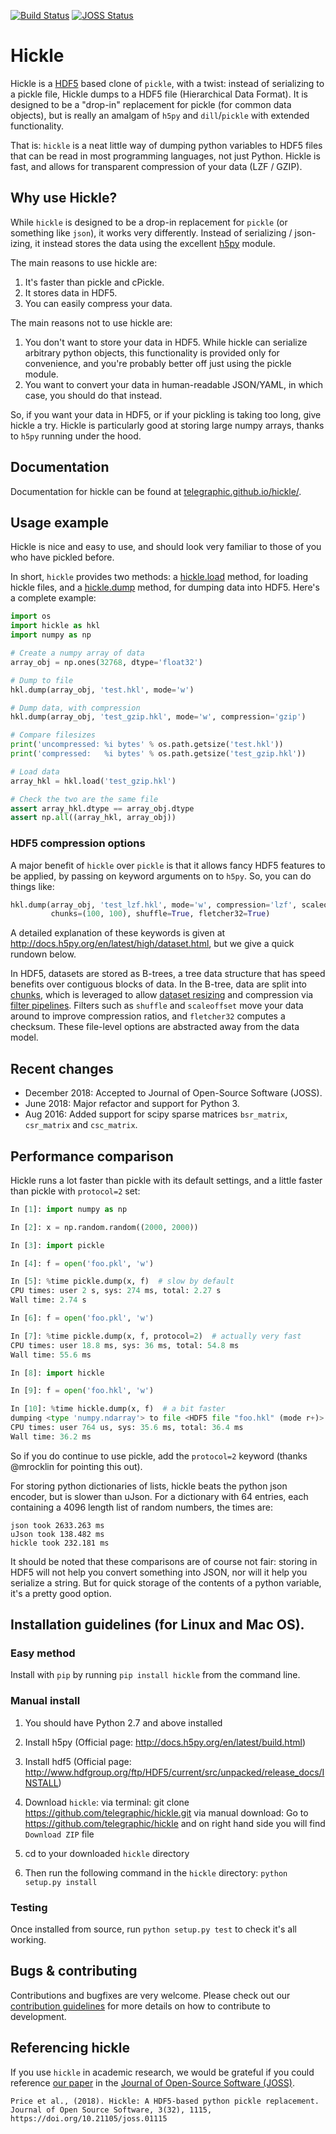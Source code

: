 [![Build Status](https://travis-ci.org/telegraphic/hickle.svg?branch=master)](https://travis-ci.org/telegraphic/hickle)
[![JOSS Status](http://joss.theoj.org/papers/0c6638f84a1a574913ed7c6dd1051847/status.svg)](http://joss.theoj.org/papers/0c6638f84a1a574913ed7c6dd1051847)


Hickle
======

Hickle is a [HDF5](https://www.hdfgroup.org/solutions/hdf5/) based clone of `pickle`, with a twist: instead of serializing to a pickle file,
Hickle dumps to a HDF5 file (Hierarchical Data Format). It is designed to be a "drop-in" replacement for pickle (for common data objects), but is
really an amalgam of `h5py` and `dill`/`pickle` with extended functionality.

That is: `hickle` is a neat little way of dumping python variables to HDF5 files that can be read in most programming
languages, not just Python. Hickle is fast, and allows for transparent compression of your data (LZF / GZIP).

Why use Hickle?
---------------

While `hickle` is designed to be a drop-in replacement for `pickle` (or something like `json`), it works very differently.
Instead of serializing / json-izing, it instead stores the data using the excellent [h5py](https://www.h5py.org/) module.

The main reasons to use hickle are:

  1. It's faster than pickle and cPickle.
  2. It stores data in HDF5.
  3. You can easily compress your data.

The main reasons not to use hickle are:

  1. You don't want to store your data in HDF5. While hickle can serialize arbitrary python objects, this functionality is provided only for convenience, and you're probably better off just using the pickle module.
  2. You want to convert your data in human-readable JSON/YAML, in which case, you should do that instead.

So, if you want your data in HDF5, or if your pickling is taking too long, give hickle a try.
Hickle is particularly good at storing large numpy arrays, thanks to `h5py` running under the hood.

Documentation
-------------

Documentation for hickle can be found at [telegraphic.github.io/hickle/](http://telegraphic.github.io/hickle/).


Usage example
-------------

Hickle is nice and easy to use, and should look very familiar to those of you who have pickled before.

In short, `hickle` provides two methods: a [hickle.load](http://telegraphic.github.io/hickle/toc.html#hickle.load)
method, for loading hickle files, and a [hickle.dump](http://telegraphic.github.io/hickle/toc.html#hickle.dump)
method, for dumping data into HDF5. Here's a complete example:

```python
import os
import hickle as hkl
import numpy as np

# Create a numpy array of data
array_obj = np.ones(32768, dtype='float32')

# Dump to file
hkl.dump(array_obj, 'test.hkl', mode='w')

# Dump data, with compression
hkl.dump(array_obj, 'test_gzip.hkl', mode='w', compression='gzip')

# Compare filesizes
print('uncompressed: %i bytes' % os.path.getsize('test.hkl'))
print('compressed:   %i bytes' % os.path.getsize('test_gzip.hkl'))

# Load data
array_hkl = hkl.load('test_gzip.hkl')

# Check the two are the same file
assert array_hkl.dtype == array_obj.dtype
assert np.all((array_hkl, array_obj))
```

### HDF5 compression options

A major benefit of `hickle` over `pickle` is that it allows fancy HDF5 features to
be applied, by passing on keyword arguments on to `h5py`. So, you can do things like:
  ```python
  hkl.dump(array_obj, 'test_lzf.hkl', mode='w', compression='lzf', scaleoffset=0,
           chunks=(100, 100), shuffle=True, fletcher32=True)
  ```
A detailed explanation of these keywords is given at http://docs.h5py.org/en/latest/high/dataset.html,
but we give a quick rundown below.

In HDF5, datasets are stored as B-trees, a tree data structure that has speed benefits over contiguous
blocks of data. In the B-tree, data are split into [chunks](http://docs.h5py.org/en/latest/high/dataset.html#chunked-storage),
which is leveraged to allow [dataset resizing](http://docs.h5py.org/en/latest/high/dataset.html#resizable-datasets) and
compression via [filter pipelines](http://docs.h5py.org/en/latest/high/dataset.html#filter-pipeline). Filters such as
`shuffle` and `scaleoffset` move your data around to improve compression ratios, and `fletcher32` computes a checksum.
These file-level options are abstracted away from the data model.

Recent changes
--------------

* December 2018: Accepted to Journal of Open-Source Software (JOSS).
* June 2018: Major refactor and support for Python 3.
* Aug 2016: Added support for scipy sparse matrices `bsr_matrix`, `csr_matrix` and `csc_matrix`.

Performance comparison
----------------------

Hickle runs a lot faster than pickle with its default settings, and a little faster than pickle with `protocol=2` set:

```Python
In [1]: import numpy as np

In [2]: x = np.random.random((2000, 2000))

In [3]: import pickle

In [4]: f = open('foo.pkl', 'w')

In [5]: %time pickle.dump(x, f)  # slow by default
CPU times: user 2 s, sys: 274 ms, total: 2.27 s
Wall time: 2.74 s

In [6]: f = open('foo.pkl', 'w')

In [7]: %time pickle.dump(x, f, protocol=2)  # actually very fast
CPU times: user 18.8 ms, sys: 36 ms, total: 54.8 ms
Wall time: 55.6 ms

In [8]: import hickle

In [9]: f = open('foo.hkl', 'w')

In [10]: %time hickle.dump(x, f)  # a bit faster
dumping <type 'numpy.ndarray'> to file <HDF5 file "foo.hkl" (mode r+)>
CPU times: user 764 us, sys: 35.6 ms, total: 36.4 ms
Wall time: 36.2 ms
```

So if you do continue to use pickle, add the `protocol=2` keyword (thanks @mrocklin for pointing this out).  

For storing python dictionaries of lists, hickle beats the python json encoder, but is slower than uJson. For a dictionary with 64 entries, each containing a 4096 length list of random numbers, the times are:


    json took 2633.263 ms
    uJson took 138.482 ms
    hickle took 232.181 ms


It should be noted that these comparisons are of course not fair: storing in HDF5 will not help you convert something into JSON, nor will it help you serialize a string. But for quick storage of the contents of a python variable, it's a pretty good option.

Installation guidelines (for Linux and Mac OS).
-----------------------------------------------

### Easy method
Install with `pip` by running `pip install hickle` from the command line.

### Manual install

1. You should have Python 2.7 and above installed

2. Install h5py
(Official page: http://docs.h5py.org/en/latest/build.html)

3. Install hdf5
(Official page: http://www.hdfgroup.org/ftp/HDF5/current/src/unpacked/release_docs/INSTALL)

4. Download `hickle`:
via terminal: git clone https://github.com/telegraphic/hickle.git
via manual download: Go to https://github.com/telegraphic/hickle and on right hand side you will find `Download ZIP` file

5. cd to your downloaded `hickle` directory

6. Then run the following command in the `hickle` directory:
     `python setup.py install`

### Testing

Once installed from source, run `python setup.py test` to check it's all working.


Bugs & contributing
--------------------

Contributions and bugfixes are very welcome. Please check out our [contribution guidelines](https://github.com/telegraphic/hickle/blob/master/CONTRIBUTING.md)
for more details on how to contribute to development.


Referencing hickle
------------------

If you use `hickle` in academic research, we would be grateful if you could reference [our paper](http://joss.theoj.org/papers/0c6638f84a1a574913ed7c6dd1051847) in the [Journal of Open-Source Software (JOSS)](http://joss.theoj.org/about).

```
Price et al., (2018). Hickle: A HDF5-based python pickle replacement. Journal of Open Source Software, 3(32), 1115, https://doi.org/10.21105/joss.01115
```

